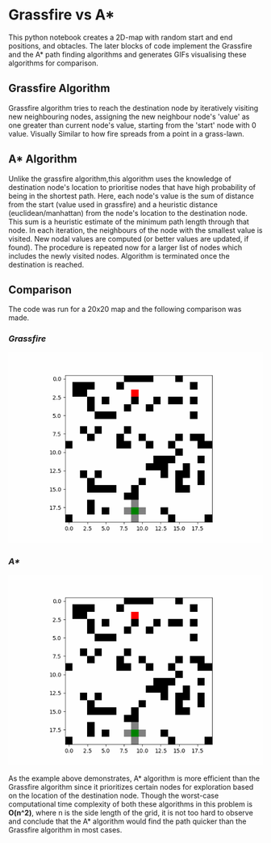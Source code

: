# Grassfire vs A*
This python notebook creates a 2D-map with random start and end positions, and obtacles. The later blocks of code implement the Grassfire and the A* path finding algorithms and generates GIFs visualising these algorithms for comparison. 

## Grassfire Algorithm
Grassfire algorithm tries to reach the destination node by iteratively visiting new neighbouring nodes, assigning the new neighbour node's 'value' as one greater than current node's value, starting from the 'start' node with 0 value. Visually Similar to how fire spreads from a point in a grass-lawn.

## A* Algorithm
Unlike the grassfire algorithm,this algorithm uses the knowledge of destination node's location to prioritise nodes that have high probability of being in the shortest path. Here, each node's value is the sum of distance from the start (value used in grassfire) and a heuristic distance (euclidean/manhattan) from the node's location to the destination node.
This sum is a heuristic estimate of the minimum path length through that node. 
In each iteration, the neighbours of the node with the smallest value is visited. New nodal values are computed (or better values are updated, if found). The procedure is repeated now for a larger list of nodes which includes the newly visited nodes. Algorithm is terminated once the destination is reached. 

## Comparison
The code was run for a 20x20 map and the following comparison was made. 

### _Grassfire_

 ![](https://github.com/RajasundaramM/Grassfire-vs-AStar/blob/main/Grassfire.gif) 

 
 
### _A*_
 
 ![](https://github.com/RajasundaramM/Grassfire-vs-AStar/blob/main/AStar.gif) 

 As the example above demonstrates, A* algorithm is more efficient than the Grassfire algorithm since it prioritizes certain nodes for exploration based on the location of the destination node. 
 Though the worst-case computational time complexity of both these algorithms in this problem is **O(n^2)**, where n is the side length of the grid, it is not too hard to observe and conclude that the A* algorithm would find the path quicker than the Grassfire algorithm in most cases. 
